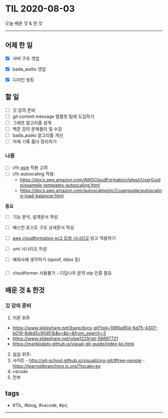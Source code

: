 # TIL 2020-08-03

오늘 배운 것 & 한 것

--------------------------

## 어제 한 일
- [x] 서버 구조 셋업
- [x] bada_audio 셋업

- [x] 디자인 씽킹

## 할 일
- [ ] 깃 강의 준비
- [ ] git commit message 템플릿 팀에 도입하기
- [ ] 그래프 알고리즘 설계
- [ ] 백준 강의 문제풀이 및 수강
- [ ] bada_audio 알고리즘 개선
- [ ] 어제 기록 좀더 정리하기

### 나중
- [ ] cfn [ssm](https://docs.aws.amazon.com/AWSCloudFormation/latest/UserGuide/dynamic-references.html#dynamic-references-ssm-secure-strings) 적용 고려
- [ ] cfn autoscaling 적용:
  - https://docs.aws.amazon.com/AWSCloudFormation/latest/UserGuide/example-templates-autoscaling.html
  - https://docs.aws.amazon.com/autoscaling/ec2/userguide/autoscaling-load-balancer.html


**중요**
- [ ] 기능 분석, 설계문서 작성

- [ ] 배스천 호스트 구조 상세문서 작성
- [ ] [aws cloudformation ec2 모범 시나리오](https://aws.amazon.com/ko/blogs/infrastructure-and-automation/best-practices-for-deploying-ec2-instances-with-aws-cloudformation/) 읽고 적용하기

- [ ] uml 시나리오 작성
- [ ] 예외사례 생각하기 (spoof, ddos 등)

### 
- [ ] cloudformer 사용불가 - 디딤나우 문의 otp 인증 필요

## 배운 것 & 한것 

### 깃 강의 준비

1. 이론 위주
  - https://www.slideshare.net/ibare/dvcs-git?qid=1985a954-6d75-4307-b019-8ded5c90d51b&v=&b=&from_search=3
  - https://www.slideshare.net/jylee1229/git-56897721
  - https://marklodato.github.io/visual-git-guide/index-ko.html
2. 실습 위주:
  1. 사이트 
    - http://git-school.github.io/visualizing-git/#free-remote
    - https://learngitbranching.js.org/?locale=ko
  2. vscode
3. 전부


## tags
- \#TIL, \#blog, \#vscode, \#prj

--------------------------